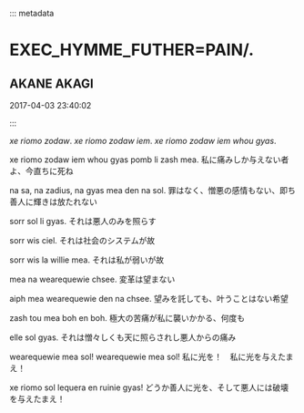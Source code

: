 ::: metadata

# EXEC_HYMME_FUTHER=PAIN/.

## AKANE AKAGI

2017-04-03 23:40:02

:::

*xe riomo zodaw*.
*xe riomo zodaw iem*.
*xe riomo zodaw iem whou gyas*.

xe riomo zodaw iem whou gyas pomb li zash mea.
私に痛みしか与えない者よ、今直ちに死ね

na sa, na zadius, na gyas mea den na sol.
罪はなく、憎悪の感情もない、即ち善人に輝きは放たれない

sorr sol li gyas.
それは悪人のみを照らす

sorr wis ciel.
それは社会のシステムが故

sorr wis la willie mea.
それは私が弱いが故

mea na wearequewie chsee.
変革は望まない

aiph mea wearequewie den na chsee.
望みを託しても、叶うことはない希望

zash tou mea boh en boh.
極大の苦痛が私に襲いかかる、何度も

elle sol gyas.
それは憎々しくも天に照らされし悪人からの痛み

wearequewie mea sol! wearequewie mea sol!
私に光を！　私に光を与えたまえ！

xe riomo sol lequera en ruinie gyas!
どうか善人に光を、そして悪人には破壊を与えたまえ！
